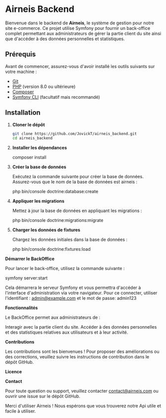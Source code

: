 # Airneis Backend

Bienvenue dans le backend de **Airneis**, le système de gestion pour notre site e-commerce. Ce projet utilise Symfony pour fournir un back-office complet permettant aux administrateurs de gérer la partie client du site ainsi que d'accéder à des données personnelles et statistiques.

## Prérequis

Avant de commencer, assurez-vous d'avoir installé les outils suivants sur votre machine :

- [Git](https://git-scm.com/)
- [PHP](https://www.php.net/) (version 8.0 ou ultérieure)
- [Composer](https://getcomposer.org/)
- [Symfony CLI](https://symfony.com/download) (facultatif mais recommandé)

## Installation

1. **Cloner le dépôt**

   ```bash
   git clone https://github.com/JovickT/airneis_backend.git
   cd airneis_backend

2. **Installer les dépendances**

   composer install

3. **Créer la base de données**

   Exécutez la commande suivante pour créer la base de données. Assurez-vous que le nom de la base de données est airneis :

   php bin/console doctrine:database:create

4. **Appliquer les migrations**

   Mettez à jour la base de données en appliquant les migrations :

   php bin/console doctrine:migrations:migrate

5. **Charger les données de fixtures**

   Chargez les données initiales dans la base de données :

   php bin/console doctrine:fixtures:load

**Démarrer le BackOffice**

  Pour lancer le back-office, utilisez la commande suivante :

  symfony server:start

  Cela démarrera le serveur Symfony et vous permettra d'accéder à l'interface d'administration via votre navigateur. Pour ce connecter, utiliser l'identifiant : admin@example.com 
  et le mot de passe: admin123

**Fonctionnalités**

  Le BackOffice permet aux administrateurs de :

  Interagir avec la partie client du site.
  Accéder à des données personnelles et des statistiques relatives aux utilisateurs et à leur activité.

**Contributions**

  Les contributions sont les bienvenues ! Pour proposer des améliorations ou des corrections, veuillez suivre les instructions de contribution dans le dépôt GitHub.

**Licence**

**Contact**

  Pour toute question ou support, veuillez contacter contact@airneis.com ou ouvrir une issue sur le dépôt GitHub.
  

Merci d'utiliser Airneis ! Nous espérons que vous trouverez notre Api utile et facile à utiliser.
